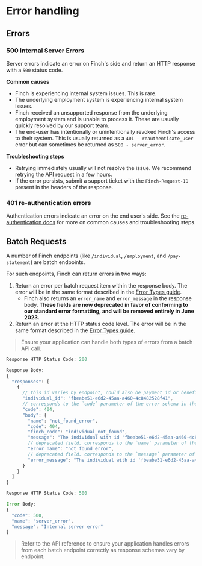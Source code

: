 # Error handling

## Errors

### 500 Internal Server Errors

Server errors indicate an error on Finch's side and return an HTTP response with a `500` status code.

**Common causes**

- Finch is experiencing internal system issues. This is rare.
- The underlying employment system is experiencing internal system issues.
- Finch received an unsupported response from the underlying employment system and is unable to process it. These are usually quickly resolved by our support team.
- The end-user has intentionally or unintentionally revoked Finch's access to their system. This is usually returned as a `401 - reauthenticate_user` error but can sometimes be returned as `500 - server_error`.

**Troubleshooting steps**

- Retrying immediately usually will not resolve the issue. We recommend retrying the API request in a few hours.
- If the error persists, submit a support ticket with the `Finch-Request-ID` present in the headers of the response.

### 401 re-authentication errors

Authentication errors indicate an error on the end user's side. See the [re-authentication docs](../Re-authentication.md) for more on common causes and troubleshooting steps. 

## Batch Requests

A number of Finch endpoints (like `/individual`, `/employment`, and `/pay-statement`) are batch endpoints.

For such endpoints, Finch can return errors in two ways:
1. Return an error per batch request item within the response body. The error will be in the same format described in the [Error Types guide](./Error-Types.md).
    * Finch also returns an `error_name` and `error_message` in the response body. **These fields are now deprecated in favor of conforming to our standard error formatting, and will be removed entirely in June 2023.**
2. Return an error at the HTTP status code level. The error will be in the same format described in the [Error Types guide](./Error-Types.md).

<!-- theme: info -->
> Ensure your application can handle both types of errors from a batch API call.


<!--
type: tab
title: Response level
-->
```jsx
Response HTTP Status Code: 200

Response Body:
{
  "responses": [
    {
      // this id varies by endpoint, could also be payment_id or benefit_id
      "individual_id": "fbeabe51-e6d2-45aa-a460-4c8482528f41",
      // corresponds to the `code` parameter of the error schema in the Error Types guide
      "code": 404,
      "body": {
        "name": "not_found_error",
        "code": 404,
        "finch_code": "individual_not_found",
        "message": "The individual with id 'fbeabe51-e6d2-45aa-a460-4c8482528f41' could not be found",
        // deprecated field. corresponds to the `name` parameter of the error schema in the Error Types guide
        "error_name": "not_found_error",
        // deprecated field. corresponds to the `message` parameter of the error schema in the Error Types guide
        "error_message": "The individual with id 'fbeabe51-e6d2-45aa-a460-4c8482528f41' could not be found"
      }
    }
  ]
}
```

<!--
type: tab
title: Status code level
-->
```jsx
Response HTTP Status Code: 500

Error Body:
{
  "code": 500,
  "name": "server_error",
  "message": "Internal server error"
}
```
<!-- type: tab-end -->

<!-- theme: warning -->
> Refer to the API reference to ensure your application handles errors from each batch endpoint correctly as response schemas vary by endpoint.


